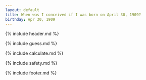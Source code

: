 ```yaml
---
layout: default
title: When was I conceived if I was born on April 30, 1909?
birthday: Apr 30, 1909
---
```


{% include header.md %}

{% include guess.md %}

{% include calculate.md %}

{% include safety.md %}

{% include footer.md %}



